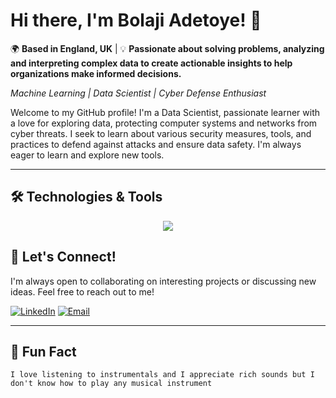 # Hi there, I'm Bolaji Adetoye! 👋

🌍 **Based in England, UK** | 💡 **Passionate about solving problems, analyzing and interpreting complex data to create actionable insights to help organizations make informed decisions.**

*Machine Learning | Data Scientist | Cyber Defense Enthusiast*

Welcome to my GitHub profile! I'm a Data Scientist, passionate learner with a love for exploring data, protecting computer systems and networks from cyber threats. I seek to learn about various security measures, tools, and practices to defend against attacks and ensure data safety. I'm always eager to learn and explore new tools.

---

## 🛠️ **Technologies & Tools**

<p align="center">
  <a href="https://skillicons.dev">
    <img src="https://skillicons.dev/icons?i=git,bash,anaconda,postgres,tensorflow,powershell,py,kubernetes,docker,aws,azure,gcp,linux,kali,vscode" />
  </a>
</p>



## 🌟 **Let's Connect!**

I'm always open to collaborating on interesting projects or discussing new ideas. Feel free to reach out to me!

[![LinkedIn](https://img.shields.io/badge/-LinkedIn-0A66C2?style=flat-square&logo=linkedin&logoColor=white)](https://www.linkedin.com/in/badetoye/)
[![Email](https://img.shields.io/badge/-Email-D14836?style=flat-square&logo=gmail&logoColor=white)](mailto:badetoye@duck.com)

---

## 🎉 **Fun Fact**

``` I love listening to instrumentals and I appreciate rich sounds but I don't know how to play any musical instrument ```
